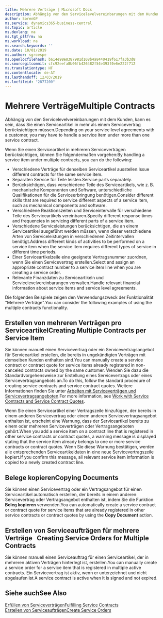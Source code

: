 ```yaml
---
title: Mehrere Verträge | Microsoft Docs
description: Abhängig von den Servicelevelvereinbarungen mit dem Kunden, kann es sein, dass Sie einen Serviceartikel in mehr als einem Servicevertrag berücksichtigen müssen.
author: SorenGP
ms.service: dynamics365-business-central
ms.topic: article
ms.devlang: na
ms.tgt_pltfrm: na
ms.workload: na
ms.search.keywords: ''
ms.date: 10/01/2019
ms.author: sgroespe
ms.openlocfilehash: ba14e98e8387981d108b4a8440419f617fa3b3d8
ms.sourcegitcommit: cfc92eefa8b06fb426482f54e393f0e6e222f712
ms.translationtype: HT
ms.contentlocale: de-AT
ms.lasthandoff: 12/03/2019
ms.locfileid: "2877200"
---
```

# <a name="multiple-contracts"></a><span data-ttu-id="5699c-103">Mehrere Verträge</span><span class="sxs-lookup"><span data-stu-id="5699c-103">Multiple Contracts</span></span>
<span data-ttu-id="5699c-104">Abhängig von den Servicelevelvereinbarungen mit dem Kunden, kann es sein, dass Sie einen Serviceartikel in mehr als einem Servicevertrag berücksichtigen müssen.</span><span class="sxs-lookup"><span data-stu-id="5699c-104">Depending on your service level agreements with a customer, you may have to handle a service item under more than one service contract.</span></span>  
  
<span data-ttu-id="5699c-105">Wenn Sie einen Serviceartikel in mehreren Serviceverträgen berücksichtigen, können Sie folgendermaßen vorgehen:</span><span class="sxs-lookup"><span data-stu-id="5699c-105">By handling a service item under multiple contracts, you can do the following:</span></span>  
  
* <span data-ttu-id="5699c-106">Verschiedene Verträge für denselben Serviceartikel ausstellen.</span><span class="sxs-lookup"><span data-stu-id="5699c-106">Issue different contracts for the same service item.</span></span>  
* <span data-ttu-id="5699c-107">Separaten Service für Teile leisten.</span><span class="sxs-lookup"><span data-stu-id="5699c-107">Service parts separately.</span></span>  
* <span data-ttu-id="5699c-108">Berücksichtigen, dass verschiedene Teile des Serviceartikels, wie z. B. mechanische Komponenten und Software, unterschiedliche Qualifikationen für die Serviceerbringung benötigen.</span><span class="sxs-lookup"><span data-stu-id="5699c-108">Consider different skills that are required to service different aspects of a service item, such as mechanical components and software.</span></span>  
* <span data-ttu-id="5699c-109">Verschiedene Reaktionszeiten und Serviceintervalle für verschiedene Teile des Serviceartikels vereinbaren.</span><span class="sxs-lookup"><span data-stu-id="5699c-109">Specify different response times and frequencies in servicing different parts of a service item.</span></span>  
* <span data-ttu-id="5699c-110">Verschiedene Serviceleistungen berücksichtigen, die an einem Serviceartikel ausgeführt werden müssen, wenn dieser verschiedene Arten von Serviceleistungen in verschiedenen Zeitintervallen benötigt.</span><span class="sxs-lookup"><span data-stu-id="5699c-110">Address different kinds of activities to be performed on a service item when the service item requires different types of service in different time periods.</span></span>  
* <span data-ttu-id="5699c-111">Einer Serviceartikelzeile eine geeignete Vertragsnummer zuordnen, wenn Sie einen Servicevertrag erstellen.</span><span class="sxs-lookup"><span data-stu-id="5699c-111">Select and assign an appropriate contract number to a service item line when you are creating a service order.</span></span>  
* <span data-ttu-id="5699c-112">Relevante Finanzdaten zu Serviceartikeln und Servicelevelvereinbarungen verwalten.</span><span class="sxs-lookup"><span data-stu-id="5699c-112">Handle relevant financial information about service items and service level agreements.</span></span>  
  
<span data-ttu-id="5699c-113">Die folgenden Beispiele zeigen den Verwendungszweck der Funktionalität "Mehrere Verträge".</span><span class="sxs-lookup"><span data-stu-id="5699c-113">You can consider the following examples of using the multiple contracts functionality.</span></span>  
  
## <a name="creating-multiple-contracts-per-service-item"></a><span data-ttu-id="5699c-114">Erstellen von mehreren Verträgen pro Serviceartikel</span><span class="sxs-lookup"><span data-stu-id="5699c-114">Creating Multiple Contracts per Service Item</span></span>  
<span data-ttu-id="5699c-115">Sie können manuell einen Servicevertrag oder ein Servicevertragsangebot für Serviceartikel erstellen, die bereits in ungekündigten Verträgen mit demselben Kunden enthalten sind.</span><span class="sxs-lookup"><span data-stu-id="5699c-115">You can manually create a service contract or contract quote for service items already registered in non-canceled contracts owned by the same customer.</span></span> <span data-ttu-id="5699c-116">Wenden Sie dazu die Standardvorgehensweise zur Erstellung eines Servicevertrags oder eines Servicevertragsangebots an.</span><span class="sxs-lookup"><span data-stu-id="5699c-116">To do this, follow the standard procedure of creating service contracts and service contract quotes.</span></span> <span data-ttu-id="5699c-117">Weitere Informationen finden Sie unter [Arbeiten mit Serviceverträgen und Servicevertragsangeboten](service-how-to-create-service-contracts-and-service-contract-quotes.md).</span><span class="sxs-lookup"><span data-stu-id="5699c-117">For more information, see [Work with Service Contracts and Service Contract Quotes](service-how-to-create-service-contracts-and-service-contract-quotes.md).</span></span>  
  
<span data-ttu-id="5699c-118">Wenn Sie einen Serviceartikel einer Vertragszeile hinzufügen, der bereits in einem anderen Servicevertrag oder einem anderen Servicevertragsangebot enthalten ist, erscheint eine Warnung, dass der Serviceartikel bereits zu einem oder mehreren Serviceverträgen oder Vertragsangeboten gehört.</span><span class="sxs-lookup"><span data-stu-id="5699c-118">When you add a service item on a contract line that is registered in other service contracts or contract quotes, a warning message is displayed stating that the service item already belongs to one or more service contracts or contract quotes.</span></span> <span data-ttu-id="5699c-119">Wenn Sie diese Warnung bestätigen, werden alle entsprechenden Serviceartikeldaten in eine neue Servicevertragszeile kopiert.</span><span class="sxs-lookup"><span data-stu-id="5699c-119">If you confirm this message, all relevant service item information is copied to a newly created contract line.</span></span>  
  
## <a name="copying-documents"></a><span data-ttu-id="5699c-120">Belege kopieren</span><span class="sxs-lookup"><span data-stu-id="5699c-120">Copying Documents</span></span>  
<span data-ttu-id="5699c-121">Sie können einen Servicevertrag oder ein Vertragsangebot für einen Serviceartikel automatisch erstellen, der bereits in einem anderen Servicevertrag oder Vertragsangebot enthalten ist, indem Sie die Funktion **Beleg kopieren** verwenden.</span><span class="sxs-lookup"><span data-stu-id="5699c-121">You can automatically create a service contract or contract quote for service items that are already registered in other service contracts or contract quotes by using the **Copy Document** action.</span></span>  
  
## <a name="creating-service-orders-for-multiple-contracts"></a><span data-ttu-id="5699c-122">Erstellen von Serviceaufträgen für mehrere Verträge   </span><span class="sxs-lookup"><span data-stu-id="5699c-122">Creating Service Orders for Multiple Contracts</span></span>  
<span data-ttu-id="5699c-123">Sie können manuell einen Serviceauftrag für einen Serviceartikel, der in mehreren aktiven Verträgen hinterlegt ist, erstellen.</span><span class="sxs-lookup"><span data-stu-id="5699c-123">You can manually create a service order for a service item that is registered in multiple active contracts.</span></span> <span data-ttu-id="5699c-124">Ein Servicevertrag ist aktiv, wenn er unterzeichnet und nicht abgelaufen ist.</span><span class="sxs-lookup"><span data-stu-id="5699c-124">A service contract is active when it is signed and not expired.</span></span>  
  
## <a name="see-also"></a><span data-ttu-id="5699c-125">Siehe auch</span><span class="sxs-lookup"><span data-stu-id="5699c-125">See Also</span></span>  
[<span data-ttu-id="5699c-126">Erfüllen von Serviceverträgen</span><span class="sxs-lookup"><span data-stu-id="5699c-126">Fulfilling Service Contracts</span></span>](service-fulfill-service-contracts.md)  
[<span data-ttu-id="5699c-127">Erstellen von Serviceaufträgen</span><span class="sxs-lookup"><span data-stu-id="5699c-127">Create Service Orders</span></span>](service-how-to-create-service-orders.md)  
